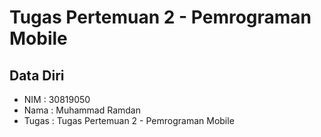 # Tugas Pertemuan 2 - Pemrograman Mobile

## Data Diri
* NIM : 30819050
* Nama : Muhammad Ramdan
* Tugas : Tugas Pertemuan 2 - Pemrograman Mobile
